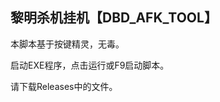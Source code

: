 黎明杀机挂机【DBD_AFK_TOOL】
-------------------------------------------------------
本脚本基于按键精灵，无毒。
<p>启动EXE程序，点击运行或F9启动脚本。
<p>请下载Releases中的文件。
